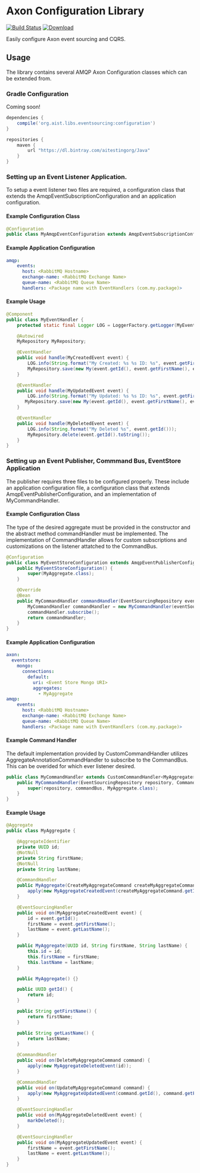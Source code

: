 # Axon Configuration Library
[![Build Status](https://travis-ci.org/AITestingOrg/library--axon-configuration.svg?branch=master)](https://travis-ci.org/AITestingOrg/library--axon-configuration) [ ![Download](https://api.bintray.com/packages/aitestingorg/Java/axon-configuration/images/download.svg?version=v0.0.1) ](https://bintray.com/aitestingorg/Java/axon-configuration/v0.0.1/link)

Easily configure Axon event sourcing and CQRS.

## Usage
The library contains several AMQP Axon Configuration classes which can be extended from.

### Gradle Configuration
Coming soon!
```groovy
dependencies {
	compile('org.aist.libs.eventsourcing:configuration')
}

repositories { 
    maven { 
        url "https://dl.bintray.com/aitestingorg/Java" 
    } 
}
```

### Setting up an Event Listener Application.
To setup a event listener two files are required, a configuration class that extends the AmqpEventSubscriptionConfiguration and an application configuration.

#### Example Configuration Class
```java
@Configuration
public class MyAmqpEventConfiguration extends AmqpEventSubscriptionConfiguration {}
```

#### Example Application Configuration
```yaml
amqp:
    events:
      host: <RabbitMQ Hostname>
      exchange-name: <RabbitMQ Exchange Name>
      queue-name: <RabbitMQ Queue Name>
      handlers: <Package name with EventHandlers (com.my.package)>
```

#### Example Usage
```java
@Component
public class MyEventHandler {
    protected static final Logger LOG = LoggerFactory.getLogger(MyEventHandler.class);

    @Autowired
    MyRepository MyRepository;

    @EventHandler
    public void handle(MyCreatedEvent event) {
        LOG.info(String.format("My Created: %s %s ID: %s", event.getFirstName(), event.getLastName(), event.getId()));
        MyRepository.save(new My(event.getId(), event.getFirstName(), event.getLastName()));
    }

    @EventHandler
    public void handle(MyUpdatedEvent event) {
        LOG.info(String.format("My Updated: %s %s ID: %s", event.getFirstName(), event.getLastName(), event.getId()));
       MyRepository.save(new My(event.getId(), event.getFirstName(), event.getLastName()));
    }

    @EventHandler
    public void handle(MyDeletedEvent event) {
        LOG.info(String.format("My Deleted %s", event.getId()));
        MyRepository.delete(event.getId().toString());
    }
}
```

### Setting up an Event Publisher, Commmand Bus, EventStore Application
The publisher requires three files to be configured properly. These include an application configuration file, a configuration class that extends AmqpEventPublisherConfiguration, and an implementation of MyCommandHandler.
#### Example Configuration Class
The type of the desired aggregate must be provided in the constructor and the abstract method commandHandler must be implemented.
The implementation of CommandHandler allows for custom subscriptions and customizations on the listener attatched to the CommandBus.
```java
@Configuration
public class MyEventStoreConfiguration extends AmqpEventPublisherConfiguration<MyAggregate, MyCommandHandler> {
    public MyEventStoreConfiguration() {
        super(MyAggregate.class);
    }

    @Override
    @Bean
    public MyCommandHandler commandHandler(EventSourcingRepository eventSourcingRepository, CommandBus commandBus) {
        MyCommandHandler commandHandler = new MyCommandHandler(eventSourcingRepository, commandBus);
        commandHandler.subscribe();
        return commandHandler;
    }
}
```
#### Example Application Configuration
```yaml
axon:
  eventstore:
    mongo:
      connections:
        default:
          uri: <Event Store Mongo URI>
          aggregates:
            - MyAggregate
amqp:
    events:
      host: <RabbitMQ Hostname>
      exchange-name: <RabbitMQ Exchange Name>
      queue-name: <RabbitMQ Queue Name>
      handlers: <Package name with EventHandlers (com.my.package)>
```

#### Example Command Handler
The default implementation provided by CustomCommandHandler utilizes AggregateAnnotationCommandHandler to subscribe to the CommandBus. This can be overided for which ever listener desired.
```java
public class MyCommandHandler extends CustomCommandHandler<MyAggregate> {
    public MyCommandHandler(EventSourcingRepository repository, CommandBus commandBus) {
        super(repository, commandBus, MyAggregate.class);
    }
}
```

#### Example Usage
```java
@Aggregate
public class MyAggregate {

    @AggregateIdentifier
    private UUID id;
    @NotNull
    private String firstName;
    @NotNull
    private String lastName;

    @CommandHandler
    public MyAggregate(CreateMyAggregateCommand createMyAggregateCommand) {
        apply(new MyAggregateCreatedEvent(createMyAggregateCommand.getId(), createMyAggregateCommand.getFirstName(), createMyAggregateCommand.getLastName()));
    }

    @EventSourcingHandler
    public void on(MyAggregateCreatedEvent event) {
        id = event.getId();
        firstName = event.getFirstName();
        lastName = event.getLastName();
    }

    public MyAggregate(UUID id, String firstName, String lastName) {
        this.id = id;
        this.firstName = firstName;
        this.lastName = lastName;
    }

    public MyAggregate() {}

    public UUID getId() {
        return id;
    }

    public String getFirstName() {
        return firstName;
    }

    public String getLastName() {
        return lastName;
    }

    @CommandHandler
    public void on(DeleteMyAggregateCommand command) {
        apply(new MyAggregateDeletedEvent(id));
    }

    @CommandHandler
    public void on(UpdateMyAggregateCommand command) {
        apply(new MyAggregateUpdatedEvent(command.getId(), command.getFirstName(), command.getLastName()));
    }

    @EventSourcingHandler
    public void on(MyAggregateDeletedEvent event) {
        markDeleted();
    }

    @EventSourcingHandler
    public void on(MyAggregateUpdatedEvent event) {
        firstName = event.getFirstName();
        lastName = event.getLastName();
    }
}
```
